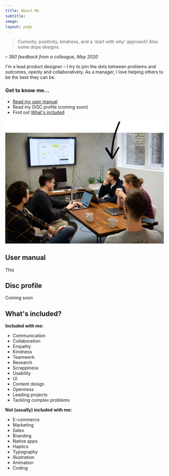 ```yaml
---
title: About Me
subtitle: 
image: 
layout: page
---
```


> Curiosity, positivity, kindness, and a 'start with why' approach! Also some dope designs.

– *360 feedback from a colleague, May 2020*

I'm a lead product designer – I try to join the dots between problems and outcomes, openly and collaboratively. As a manager, I love helping others to be the best they can be. 

### Get to know me...

- [Read my user manual]()
- Read my DiSC profile (coming soon)
- Find out [What's included]()

![Me at a design crit](/images/Farewill-design-crit-arrow.png "Me at a design crit")

## User manual

This

## Disc profile

Coming soon

## What's included?

**Included with me:**

- Communication
- Collaboration
- Empathy
- Kindness 
- Teamwork
- Research
- Scrappiness 
- Usability
- UI
- Content design
- Openness 
- Leading projects
- Tackling complex problems

**Not (usually) included with me:**

- E-commerce 
- Marketing 
- Sales
- Branding 
- Native apps 
- Haptics 
- Typography 
- Illustration
- Animation
- Coding


